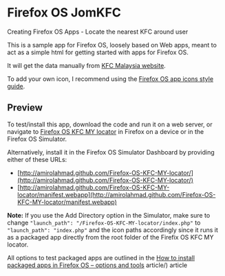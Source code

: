 Firefox OS JomKFC
=========================

Creating Firefox OS Apps - Locate the nearest KFC around user

This is a sample app for Firefox OS, loosely based on Web apps, meant to act as a simple html for getting started with apps for Firefox OS.

It will get the data manually from [KFC Malaysia website](http://kfc.com.my/jom-perlis.php).

To add your own icon, I recommend using the [Firefox OS app icons style guide](http://www.mozilla.org/en-US/styleguide/products/firefoxos/icons/).


## Preview

To test/install this app, download the code and run it on a web server, or navigate to [Firefox OS KFC MY locator](http://amirolahmad.github.com/Firefox-OS-KFC-MY-locator/) in Firefox on a device or in the Firefox OS Simulator. 

Alternatively, install it in the Firefox OS Simulator Dashboard by providing either of these URLs:

* [http://amirolahmad.github.com/Firefox-OS-KFC-MY-locator/](http://amirolahmad.github.com/Firefox-OS-KFC-MY-locator/)
* [http://amirolahmad.github.com/Firefox-OS-KFC-MY-locator/manifest.webapp](http://amirolahmad.github.com/Firefox-OS-KFC-MY-locator/manifest.webapp)

**Note:** If you use the Add Directory option in the Simulator, make sure to change `"launch_path": "/Firefox-OS-KFC-MY-locator/index.php"` to `"launch_path": "index.php"` and the icon paths accordingly since it runs it as a packaged app directly from the root folder of the Firefix OS KFC MY locator.

All options to test packaged apps are outlined in the [How to install packaged apps in Firefox OS – options and tools](https://hacks.mozilla.org/2013/03/how-to-install-packaged-apps-in-firefox-os-options-and-tools/) article/) article